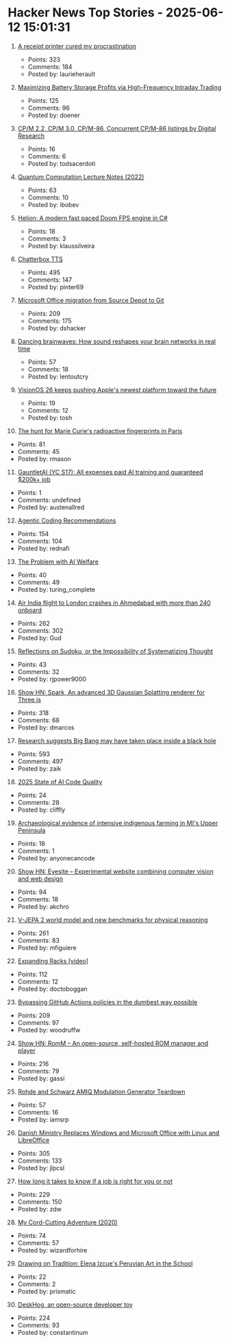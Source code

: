 # Hacker News Top Stories - 2025-06-12 15:01:31

1. [A receipt printer cured my procrastination](https://www.laurieherault.com/articles/a-thermal-receipt-printer-cured-my-procrastination)
   - Points: 323
   - Comments: 184
   - Posted by: laurieherault

2. [Maximizing Battery Storage Profits via High-Frequency Intraday Trading](https://arxiv.org/abs/2504.06932)
   - Points: 125
   - Comments: 96
   - Posted by: doener

3. [CP/M 2.2, CP/M 3.0, CP/M-86, Concurrent CP/M-86 listings by Digital Research](http://www.bitsavers.org/pdf/digitalResearch/CPM_Listings/)
   - Points: 16
   - Comments: 6
   - Posted by: todsacerdoti

4. [Quantum Computation Lecture Notes (2022)](https://math.mit.edu/~shor/435-LN/)
   - Points: 63
   - Comments: 10
   - Posted by: ibobev

5. [Helion: A modern fast paced Doom FPS engine in C#](https://github.com/Helion-Engine/Helion)
   - Points: 18
   - Comments: 3
   - Posted by: klaussilveira

6. [Chatterbox TTS](https://github.com/resemble-ai/chatterbox)
   - Points: 495
   - Comments: 147
   - Posted by: pinter69

7. [Microsoft Office migration from Source Depot to Git](https://danielsada.tech/blog/carreer-part-7-how-office-moved-to-git-and-i-loved-devex/)
   - Points: 209
   - Comments: 175
   - Posted by: dshacker

8. [Dancing brainwaves: How sound reshapes your brain networks in real time](https://www.sciencedaily.com/releases/2025/06/250602155001.htm)
   - Points: 57
   - Comments: 18
   - Posted by: lentoutcry

9. [VisionOS 26 keeps pushing Apple's newest platform toward the future](https://sixcolors.com/post/2025/06/visionos-26-keeps-pushing-apples-newest-platform-toward-the-future/)
   - Points: 19
   - Comments: 12
   - Posted by: tosh

10. [The hunt for Marie Curie's radioactive fingerprints in Paris](https://www.bbc.com/future/article/20250605-the-hunt-for-marie-curies-radioactive-fingerprints-in-paris)
   - Points: 81
   - Comments: 45
   - Posted by: rmason

11. [GauntletAI (YC S17): All expenses paid AI training and guaranteed $200k+ job](https://www.gauntletai.com/)
   - Points: 1
   - Comments: undefined
   - Posted by: austenallred

12. [Agentic Coding Recommendations](https://lucumr.pocoo.org/2025/6/12/agentic-coding/)
   - Points: 154
   - Comments: 104
   - Posted by: rednafi

13. [The Problem with AI Welfare](https://substack.com/home/post/p-165615548)
   - Points: 40
   - Comments: 49
   - Posted by: turing_complete

14. [Air India flight to London crashes in Ahmedabad with more than 240 onboard](https://www.theguardian.com/world/live/2025/jun/12/air-india-flight-ai171-plane-crash-ahmedabad-india-latest-updates)
   - Points: 262
   - Comments: 302
   - Posted by: Gud

15. [Reflections on Sudoku, or the Impossibility of Systematizing Thought](https://rjp.io/blog/2025-06-07-reflections-on-sudoku)
   - Points: 43
   - Comments: 32
   - Posted by: rjpower9000

16. [Show HN: Spark, An advanced 3D Gaussian Splatting renderer for Three.js](https://sparkjs.dev/)
   - Points: 318
   - Comments: 68
   - Posted by: dmarcos

17. [Research suggests Big Bang may have taken place inside a black hole](https://www.port.ac.uk/news-events-and-blogs/blogs/space-cosmology-and-the-universe/what-if-the-big-bang-wasnt-the-beginning-our-research-suggests-it-may-have-taken-place-inside-a-black-hole)
   - Points: 593
   - Comments: 497
   - Posted by: zaik

18. [2025 State of AI Code Quality](https://www.qodo.ai/reports/state-of-ai-code-quality/)
   - Points: 24
   - Comments: 28
   - Posted by: cliffly

19. [Archaeological evidence of intensive indigenous farming in MI's Upper Peninsula](https://www.science.org/doi/10.1126/science.ads1643)
   - Points: 18
   - Comments: 1
   - Posted by: anyonecancode

20. [Show HN: Eyesite – Experimental website combining computer vision and web design](https://blog.andykhau.com/blog/eyesite)
   - Points: 94
   - Comments: 18
   - Posted by: akchro

21. [V-JEPA 2 world model and new benchmarks for physical reasoning](https://ai.meta.com/blog/v-jepa-2-world-model-benchmarks/)
   - Points: 261
   - Comments: 83
   - Posted by: mfiguiere

22. [Expanding Racks [video]](https://www.youtube.com/watch?v=iWknov3Xpts)
   - Points: 112
   - Comments: 12
   - Posted by: doctoboggan

23. [Bypassing GitHub Actions policies in the dumbest way possible](https://blog.yossarian.net/2025/06/11/github-actions-policies-dumb-bypass)
   - Points: 209
   - Comments: 97
   - Posted by: woodruffw

24. [Show HN: RomM – An open-source, self-hosted ROM manager and player](https://github.com/rommapp/romm)
   - Points: 216
   - Comments: 79
   - Posted by: gassi

25. [Rohde and Schwarz AMIQ Modulation Generator Teardown](https://tomverbeure.github.io/2025/04/26/RS-AMIQ-Teardown-Analog-Deep-Dive.html)
   - Points: 57
   - Comments: 16
   - Posted by: iamsrp

26. [Danish Ministry Replaces Windows and Microsoft Office with Linux and LibreOffice](https://www.heise.de/en/news/From-Word-and-Excel-to-LibreOffice-Danish-ministry-says-goodbye-to-Microsoft-10438942.html)
   - Points: 305
   - Comments: 133
   - Posted by: jlpcsl

27. [How long it takes to know if a job is right for you or not](https://charity.wtf/2025/06/08/on-how-long-it-takes-to-know-if-a-job-is-right-for-you-or-not/)
   - Points: 229
   - Comments: 150
   - Posted by: zdw

28. [My Cord-Cutting Adventure (2020)](http://brander.ca/cordcut/)
   - Points: 74
   - Comments: 57
   - Posted by: wizardforhire

29. [Drawing on Tradition: Elena Izcue's Peruvian Art in the School](https://publicdomainreview.org/collection/peruvian-art-in-the-school/)
   - Points: 22
   - Comments: 2
   - Posted by: prismatic

30. [DeskHog, an open-source developer toy](https://posthog.com/deskhog)
   - Points: 224
   - Comments: 93
   - Posted by: constantinum


